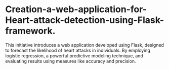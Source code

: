 # Creation-a-web-application-for-Heart-attack-detection-using-Flask-framework.
This initiative introduces a web application developed using Flask, designed to forecast the likelihood of heart attacks in individuals. By employing logistic regression, a powerful predictive modeling technique, and evaluating results using measures like accuracy and precision.
